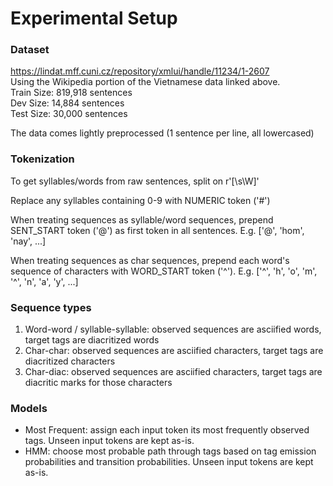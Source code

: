# Experimental Setup
### Dataset
https://lindat.mff.cuni.cz/repository/xmlui/handle/11234/1-2607  
Using the Wikipedia portion of the Vietnamese data linked above.  
Train Size: 819,918 sentences  
Dev Size:   14,884 sentences  
Test Size:  30,000 sentences  

The data comes lightly preprocessed (1 sentence per line, all lowercased)
### Tokenization
To get syllables/words from raw sentences, split on r'[\s\W]'

Replace any syllables containing 0-9 with NUMERIC token ('#')

When treating sequences as syllable/word sequences, prepend SENT_START token ('@') as first token in all sentences. E.g. ['@', 'hom', 'nay', ...]

When treating sequences as char sequences, prepend each word's sequence of characters with WORD_START token ('^'). E.g. ['^', 'h', 'o', 'm', '^', 'n', 'a', 'y', ...]

### Sequence types
1. Word-word / syllable-syllable: observed sequences are asciified words, target tags are diacritized words
2. Char-char: observed sequences are asciified characters, target tags are diacritized characters
3. Char-diac: observed sequences are asciified characters, target tags are diacritic marks for those characters

### Models
- Most Frequent: assign each input token its most frequently observed tags. Unseen input tokens are kept as-is.
- HMM: choose most probable path through tags based on tag emission probabilities and transition probabilities. Unseen input tokens are kept as-is.